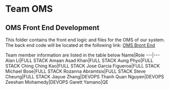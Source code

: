 # Team OMS
## OMS Front End Development
This folder contains the front end logic and files 
for the OMS of our system. The back end
code will be located at the following link:
[OMS Bront End](https://github.com/jagfnisum/oms_backend)



Team member information are listed in the table below
Name|Role
---|---
Alan Li|FULL STACK
Amaan Asad Khan|FULL STACK
Aung Phyo|FULL STACK
Ching Ching Kao|FULL STACK
Jose Garcia Figueroa|FULL STACK
Michael Bose|FULL STACK
Rozanna Abramtsis|FULL STACK
Steve Cheung|FULL STACK
Jiayue Zhang|DEVOPS
Thanh Quan Nguyen|DEVOPS
Zeeshan Mohamedy|DEVOPS
Garett Yamano|QE